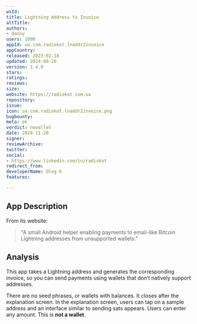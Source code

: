 ```yaml
---
wsId: 
title: Lightning Address to Invoice
altTitle: 
authors:
- danny
users: 1000
appId: ua.com.radiokot.lnaddr2invoice
appCountry: 
released: 2023-02-18
updated: 2024-08-26
version: 1.4.0
stars: 
ratings: 
reviews: 
size: 
website: https://radiokot.com.ua
repository: 
issue: 
icon: ua.com.radiokot.lnaddr2invoice.png
bugbounty: 
meta: ok
verdict: nowallet
date: 2024-11-28
signer: 
reviewArchive: 
twitter: 
social:
- https://www.linkedin.com/in/radiokot
redirect_from: 
developerName: Oleg K
features: 

---
```


## App Description

From its website:

> "A small Android helper enabling payments to email-like Bitcoin Lightning addresses from unsupported wallets."

## Analysis 

This app takes a Lightning address and generates the corresponding invoice, so you can send payments using wallets that don’t natively support addresses.

There are no seed phrases, or wallets with balances. It closes after the explanation screen. In the explanation screen, users can tap on a sample address and an interface similar to sending sats appears. Users can enter any amount. This is **not a wallet**.